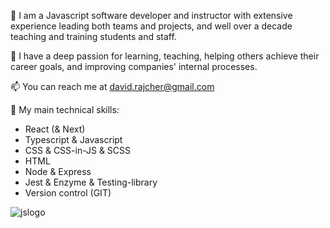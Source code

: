 👋 I am a Javascript software developer and instructor with extensive experience leading both teams and projects, and well over a decade teaching and training students and staff.

🧠 I have a deep passion for learning, teaching, helping others achieve their career goals, and improving companies' internal processes.

📫 You can reach me at david.rajcher@gmail.com

🤖 My main technical skills:
- React (& Next)
- Typescript & Javascript
- CSS & CSS-in-JS & SCSS
- HTML
- Node & Express
- Jest & Enzyme & Testing-library
- Version control (GIT)

![jslogo](https://user-images.githubusercontent.com/31222514/149812547-405716a0-b974-4da4-b749-f2b4a8adc1d8.png)

